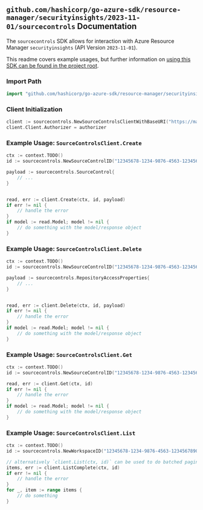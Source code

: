 
## `github.com/hashicorp/go-azure-sdk/resource-manager/securityinsights/2023-11-01/sourcecontrols` Documentation

The `sourcecontrols` SDK allows for interaction with Azure Resource Manager `securityinsights` (API Version `2023-11-01`).

This readme covers example usages, but further information on [using this SDK can be found in the project root](https://github.com/hashicorp/go-azure-sdk/tree/main/docs).

### Import Path

```go
import "github.com/hashicorp/go-azure-sdk/resource-manager/securityinsights/2023-11-01/sourcecontrols"
```


### Client Initialization

```go
client := sourcecontrols.NewSourceControlsClientWithBaseURI("https://management.azure.com")
client.Client.Authorizer = authorizer
```


### Example Usage: `SourceControlsClient.Create`

```go
ctx := context.TODO()
id := sourcecontrols.NewSourceControlID("12345678-1234-9876-4563-123456789012", "example-resource-group", "workspaceName", "sourceControlId")

payload := sourcecontrols.SourceControl{
	// ...
}


read, err := client.Create(ctx, id, payload)
if err != nil {
	// handle the error
}
if model := read.Model; model != nil {
	// do something with the model/response object
}
```


### Example Usage: `SourceControlsClient.Delete`

```go
ctx := context.TODO()
id := sourcecontrols.NewSourceControlID("12345678-1234-9876-4563-123456789012", "example-resource-group", "workspaceName", "sourceControlId")

payload := sourcecontrols.RepositoryAccessProperties{
	// ...
}


read, err := client.Delete(ctx, id, payload)
if err != nil {
	// handle the error
}
if model := read.Model; model != nil {
	// do something with the model/response object
}
```


### Example Usage: `SourceControlsClient.Get`

```go
ctx := context.TODO()
id := sourcecontrols.NewSourceControlID("12345678-1234-9876-4563-123456789012", "example-resource-group", "workspaceName", "sourceControlId")

read, err := client.Get(ctx, id)
if err != nil {
	// handle the error
}
if model := read.Model; model != nil {
	// do something with the model/response object
}
```


### Example Usage: `SourceControlsClient.List`

```go
ctx := context.TODO()
id := sourcecontrols.NewWorkspaceID("12345678-1234-9876-4563-123456789012", "example-resource-group", "workspaceName")

// alternatively `client.List(ctx, id)` can be used to do batched pagination
items, err := client.ListComplete(ctx, id)
if err != nil {
	// handle the error
}
for _, item := range items {
	// do something
}
```
